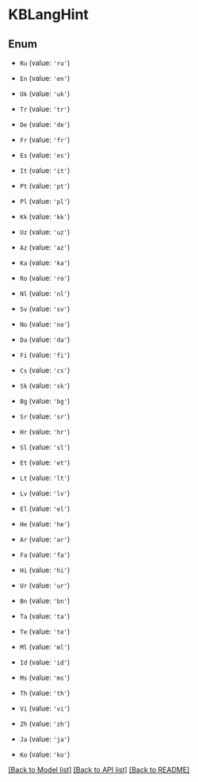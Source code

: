 # KBLangHint


## Enum

* `Ru` (value: `'ru'`)

* `En` (value: `'en'`)

* `Uk` (value: `'uk'`)

* `Tr` (value: `'tr'`)

* `De` (value: `'de'`)

* `Fr` (value: `'fr'`)

* `Es` (value: `'es'`)

* `It` (value: `'it'`)

* `Pt` (value: `'pt'`)

* `Pl` (value: `'pl'`)

* `Kk` (value: `'kk'`)

* `Uz` (value: `'uz'`)

* `Az` (value: `'az'`)

* `Ka` (value: `'ka'`)

* `Ro` (value: `'ro'`)

* `Nl` (value: `'nl'`)

* `Sv` (value: `'sv'`)

* `No` (value: `'no'`)

* `Da` (value: `'da'`)

* `Fi` (value: `'fi'`)

* `Cs` (value: `'cs'`)

* `Sk` (value: `'sk'`)

* `Bg` (value: `'bg'`)

* `Sr` (value: `'sr'`)

* `Hr` (value: `'hr'`)

* `Sl` (value: `'sl'`)

* `Et` (value: `'et'`)

* `Lt` (value: `'lt'`)

* `Lv` (value: `'lv'`)

* `El` (value: `'el'`)

* `He` (value: `'he'`)

* `Ar` (value: `'ar'`)

* `Fa` (value: `'fa'`)

* `Hi` (value: `'hi'`)

* `Ur` (value: `'ur'`)

* `Bn` (value: `'bn'`)

* `Ta` (value: `'ta'`)

* `Te` (value: `'te'`)

* `Ml` (value: `'ml'`)

* `Id` (value: `'id'`)

* `Ms` (value: `'ms'`)

* `Th` (value: `'th'`)

* `Vi` (value: `'vi'`)

* `Zh` (value: `'zh'`)

* `Ja` (value: `'ja'`)

* `Ko` (value: `'ko'`)

[[Back to Model list]](../README.md#documentation-for-models) [[Back to API list]](../README.md#documentation-for-api-endpoints) [[Back to README]](../README.md)
